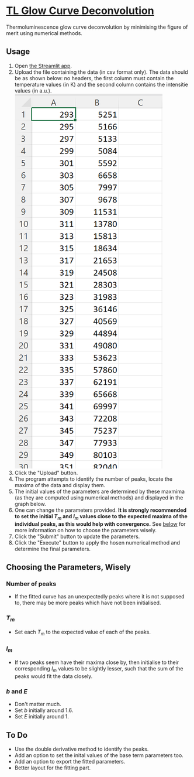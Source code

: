 # [TL Glow Curve Deconvolution](https://tlgcdeconv.streamlit.app)

Thermoluminescence glow curve deconvolution by minimising the figure of merit using numerical methods.

## Usage

1. Open [the Streamlit app](https://tlgcdeconv.streamlit.app).
2. Upload the file containing the data (in csv format only). The data should be as shown below: no headers, the first column must contain the temperature values (in K) and the second column contains the intensitie values (in a.u.).
![csv file example](images/csv_file_example.png)
3. Click the "Upload" button.
4. The program attempts to identify the number of peaks, locate the maxima of the data and display them.
5. The initial values of the parameters are determined by these maxmima (as they are computed using numerical methods) and displayed in the graph below.
6. One can change the parameters provided. **It is strongly recommended to set the initial $T_m$ and $I_m$ values close to the expected maxima of the individual peaks, as this would help with convergence.** See [below]() for more information on how to choose the parameters wisely.
6. Click the "Submit" button to update the parameters.
7. Click the "Execute" button to apply the hosen numerical method and determine the final parameters.

## Choosing the Parameters, Wisely

### Number of peaks

- If the fitted curve has an unexpectedly peaks where it is not supposed to, there may be more peaks which have not been initialised.

### $T_m$

- Set each $T_m$ to the expected value of each of the peaks.

### $I_m$

- If two peaks seem have their maxima close by, then initialise to their corresponding $I_m$ values to be slightly lesser, such that the sum of the peaks would fit the data closely.

### $b$ and $E$

- Don't matter much.
- Set $b$ initially around 1.6.
- Set $E$ initially around 1.

## To Do

- Use the double derivative method to identify the peaks.
- Add an option to set the inital values of the base term parameters too.
- Add an option to export the fitted parameters.
- Better layout for the fitting part.
